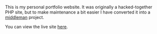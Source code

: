 This is my personal portfolio website. It was originally a hacked-together PHP site, but to make maintenance a bit easier I have converted it into a [middleman](http://middlemanapp.com/) project. 

You can view the live site [here](http://gilesthompson.co.nz).